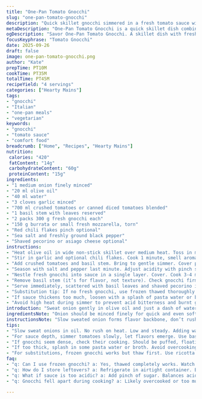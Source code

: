 ```yaml
---
title: "One-Pan Tomato Gnocchi"
slug: "one-pan-tomato-gnocchi"
description: "Quick skillet gnocchi simmered in a fresh tomato sauce with garlic and herbs. The bocconcini melts into creamy pockets creating contrasting textures. Uses less oil and adds a pinch of chili flakes for subtle heat. Onion sweated gently with water to soften without browning, preserving delicate flavors. Basil stems infuse sauce; leaves finish dish for brightness. Cook gnocchi directly in sauce to absorb flavor and thicken sauce naturally. Simple substitutions possible for fresh cheese and herbs, keeping dish flexible. Timing relies on visual cues and aromatic cues rather than strict minutes. Rustic, fuss-free, rewarding comfort food."
metaDescription: "One-Pan Tomato Gnocchi is a quick skillet dish combining garlic, herbs, and creamy cheese. A fresh Italian-inspired meal packed with flavor."
ogDescription: "Savor One-Pan Tomato Gnocchi. A skillet dish with fresh tomatoes, herbs, and melty cheese. Simple and full of flavor for any occasion."
focusKeyphrase: "Tomato Gnocchi"
date: 2025-09-26
draft: false
image: one-pan-tomato-gnocchi.png
author: "Kate"
prepTime: PT10M
cookTime: PT35M
totalTime: PT45M
recipeYield: "4 servings"
categories: ["Hearty Mains"]
tags:
- "gnocchi"
- "Italian"
- "one-pan meals"
- "vegetarian"
keywords:
- "gnocchi"
- "tomato sauce"
- "comfort food"
breadcrumb: ["Home", "Recipes", "Hearty Mains"]
nutrition: 
 calories: "420"
 fatContent: "14g"
 carbohydrateContent: "60g"
 proteinContent: "15g"
ingredients:
- "1 medium onion finely minced"
- "20 ml olive oil"
- "40 ml water"
- "3 cloves garlic minced"
- "700 ml crushed tomatoes or canned diced tomatoes blended"
- "1 basil stem with leaves reserved"
- "2 packs 300 g fresh gnocchi each"
- "150 g burrata or small fresh mozzarella, torn"
- "Red chili flakes pinch optional"
- "Sea salt and freshly ground black pepper"
- "Shaved pecorino or asiago cheese optional"
instructions:
- "Heat olive oil in wide non-stick skillet over medium heat. Toss in minced onion. Stir constantly, sweat without coloring about 6 minutes. Add water to loosen mixture, cook 4 minutes more. Onion should be translucent and soft, not brown – no bitterness allowed."
- "Stir in garlic and optional chili flakes. Cook 1 minute, smell aroma change—fresh pungent garlic, no burnt bits."
- "Add crushed tomatoes and basil stem. Bring to gentle simmer. Cover partially with splatter guard or lid tilted. Reduce heat to medium-low, simmer sauce 18-20 minutes until slightly thickened and glossy, stirring occasionally. Watch for bubbles – slow consistent simmer, minimal skin forming on top."
- "Season with salt and pepper last minute. Adjust acidity with pinch sugar if tomatoes too sharp."
- "Nestle fresh gnocchi into sauce in a single layer. Cover. Cook 3-4 minutes without stirring until gnocchi start puffing and floating. Flip gently with spatula, scatter torn burrata on top. Cover again. Cook 3 more minutes until gnocchi tender and cheese melts into creamy pockets."
- "Remove basil stem (it’s for flavor, not texture). Check gnocchi firmness by pressing one gently against pan, should give but keep shape. Sauce should coat gnocchi thickly."
- "Serve immediately, scattered with basil leaves and shaved pecorino if available. Spoon sauce generously. Best eaten right away."
- "Substitution tip: If no fresh gnocchi, use frozen thawed thoroughly or soft cooked small pasta. Burrata replaced by creamy ricotta or soft goat cheese—different texture but still luscious."
- "If sauce thickens too much, loosen with a splash of pasta water or broth reserved from cooking gnocchi separately."
- "Avoid high heat during simmer to prevent acid bitterness and burnt garlic flavor."
introduction: "Sweat onion gently in olive oil and just a dash of water. No rush or the flavor sears bitter in seconds. Garlic added after softness, releasing punch but never blackened. Tip: simmering crushed tomatoes slowly lets flavors deepen — use those stems on your basil; they’re flavor gold. Toss gnocchi in sauce instead of boiling separately. They steam their starch and soak sauce simultaneously. Bocconcini melts in irregular pockets, creamy softness cuts that yeasty gnocchi chew. Heat just right — low enough to avoid breaking cheese, high enough for sauce to bubble. Unexpected pinch of chili sneakily pokes flavor awake. Shave pecorino atop for salty snap or use asiago if you like sharper edge. Serve hot or risk cheese firming and gnocchi stiffening. You don’t want that. Timing is sensory: smell, sight, subtle texture changes. No countdowns here. Cooking is not a stopwatch. It’s feel, smell, touch. Learn those signals and you’ve got it."
ingredientsNote: "Onion should be minced finely for quick and even softening without overcooking. Adding water in early sweating phase is a classic technique to draw out moisture and avoid caramelization until base is tender. Garlic crushes stronger flavor — best added late to prevent bitterness. Crushed tomatoes work beautifully here; canned diced blended smooth if needed save a step but crushed preferred for texture. Basil stems give woody herbal essence deeper than leaves alone. Fresh gnocchi dissolves in sauce; frozen can work if thawed completely but firmer varieties need careful timing. Bocconcini adds creaminess but burrata or even fresh mozzarella works for stretchy melted effect. Chili flakes optional but adds dimension — subtle heat can lift a tomato sauce. Cheeses to shave on top offer varied complexity; pecorino sharp and salty, asiago buttery with bite. Swapping basil for oregano is possible but changes the dish character."
instructionsNote: "Slow sweated onion forms flavor backbone, don’t rush. Use moderate heat, stir often to prevent browning. Adding water here extracts moisture and softens without breaking down cells aggressively. Garlic is delicate; add late to avoid burning—smell is key signal. Simmer sauce covered partially keeps moisture in, slow thickening yields well-integrated flavor, watch skin forming on sauce but don’t stir constantly — let it breathe. Toss gnocchi in sauce for final cooking. They release starch thickening sauce, no need for extra flour or thickeners. Turning gnocchi ensures even cooking, watch for puff and gentle floating. Melt cheese last to prevent rubbery texture, cover helps hold heat to melt but keep shape. Remove basil stems before serving or they add stringiness. Taste and adjust salt last because cooking concentrates flavors. Keep dish warm but not reheated repeatedly or gnocchi stiffen and cheese hardens."
tips:
- "Slow sweat onions in oil. No rush on heat. Low and steady. Adding water draws moisture out. Prevents burning. Aromas signal readiness. Garlic goes in last to avoid bitter. "
- "For sauce depth, simmer tomatoes slowly, let flavors emerge. Use basil stems; they add earthy undertones. Classic technique, don’t skip it. Gnocchi cooks in sauce, no boiling separate. It absorbs flavors."
- "If gnocchi seem dense, check their cooking. Should be puffed, floating. Flip gently to avoid breaking. Don't stir too much, let them breathe. Timing based on visuals and smell."
- "If too thick, splash in some pasta water or broth. Avoid overcooking—gnocchi and cheese firm up. Check texture often, adjust taste last. Salt enhances flavors, do this just before serving."
- "For substitutions, frozen gnocchi works but thaw first. Use ricotta or goat cheese instead of burrata. Swap basil for oregano but changes flavor profile. Keep an eye on garlic to prevent burning."
faq:
- "q: Can I use frozen gnocchi? a: Yes, thawed completely works. Watch cooking time. Firm varieties may need adjustments. Test with a pinch."
- "q: How do I store leftovers? a: Refrigerate in airtight container. Best within couple of days. Reheat gently on low; too hot will harden cheese and gnocchi."
- "q: What if sauce is too acidic? a: Add pinch of sugar. Balances acidity, enhances overall flavor. Also, reduce heat; rapid simmer can intensify acid."
- "q: Gnocchi fell apart during cooking? a: Likely overcooked or too much stirring. Gently flipping or monitoring closely helps. Texture checks matter—avoid losing shape."

---
```

